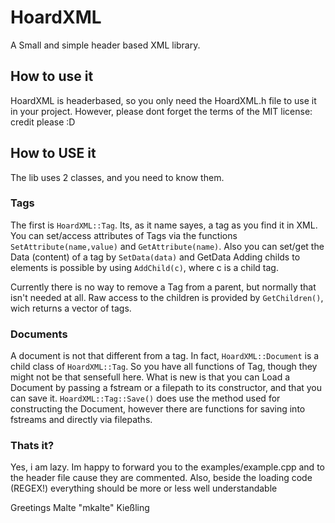 # HoardXML
A Small and simple header based XML library. 

## How to use it
HoardXML is headerbased, so you only need the HoardXML.h file to use it in your project. However, please dont forget the terms of the MIT license: credit please :D

## How to USE it
The lib uses 2 classes, and you need to know them. 

### Tags
The first is `HoardXML::Tag`. Its, as it name sayes, a tag as you find it in XML. 
You can set/access attributes of Tags via the functions `SetAttribute(name,value)` and `GetAttribute(name)`.
Also you can set/get the Data (content) of a tag by `SetData(data)` and GetData
Adding childs to elements is possible by using `AddChild(c)`, where c is a child tag.

Currently there is no way to remove a Tag from a parent, but normally that isn't needed at all. Raw access to the children is provided by `GetChildren()`, wich returns a vector of tags. 

### Documents 
A document is not that different from a tag. In fact, `HoardXML::Document` is a child class of `HoardXML::Tag`.
So you have all functions of Tag, though they might not be that sensefull here. 
What is new is that you can Load a Document by passing a fstream or a filepath to its constructor, and that you can save it. 
`HoardXML::Tag::Save()` does use the method used for constructing the Document, however there are functions for saving into fstreams and directly via filepaths. 

### Thats it?
Yes, i am lazy. Im happy to forward you to the examples/example.cpp and to the header file cause they are commented. 
Also, beside the loading code (REGEX!) everything should be more or less well understandable

Greetings 
Malte "mkalte" Kießling
